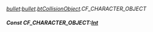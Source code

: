 _[bullet](../../modules/bullet/bullet-module.md):[bullet](../../modules/bullet/bullet-module.md).[btCollisionObject](../../modules/bullet/bullet-btcollisionobject.md).CF\_CHARACTER\_OBJECT_
##### Const CF\_CHARACTER\_OBJECT:[Int](../../modules/wonkey/wonkey-types-int.md)
